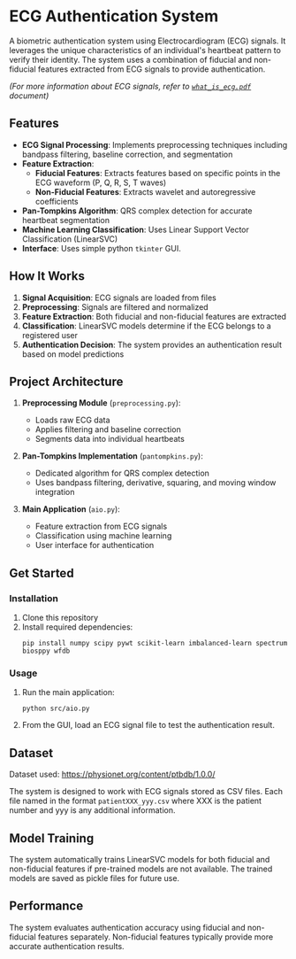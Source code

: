 
# ECG Authentication System

A biometric authentication system using Electrocardiogram (ECG) signals. It leverages the unique characteristics of an individual's heartbeat pattern to verify their identity. The system uses a combination of fiducial and non-fiducial features extracted from ECG signals to provide authentication.

*(For more information about ECG signals, refer to [`what_is_ecg.pdf`](https://github.com/RealityMoez/ecg_auth/blob/main/what_is_ecg.pdf) document)*

## Features

- **ECG Signal Processing**: Implements preprocessing techniques including bandpass filtering, baseline correction, and segmentation
- **Feature Extraction**:
  - **Fiducial Features**: Extracts features based on specific points in the ECG waveform (P, Q, R, S, T waves)
  - **Non-Fiducial Features**: Extracts wavelet and autoregressive coefficients
- **Pan-Tompkins Algorithm**: QRS complex detection for accurate heartbeat segmentation
- **Machine Learning Classification**: Uses Linear Support Vector Classification (LinearSVC)
- **Interface**: Uses simple python `tkinter` GUI. 

## How It Works

1. **Signal Acquisition**: ECG signals are loaded from files
2. **Preprocessing**: Signals are filtered and normalized
3. **Feature Extraction**: Both fiducial and non-fiducial features are extracted
4. **Classification**: LinearSVC models determine if the ECG belongs to a registered user
5. **Authentication Decision**: The system provides an authentication result based on model predictions

## Project Architecture

1. **Preprocessing Module** (`preprocessing.py`): 
   - Loads raw ECG data
   - Applies filtering and baseline correction
   - Segments data into individual heartbeats

2. **Pan-Tompkins Implementation** (`pantompkins.py`):
   - Dedicated algorithm for QRS complex detection
   - Uses bandpass filtering, derivative, squaring, and moving window integration

3. **Main Application** (`aio.py`):
   - Feature extraction from ECG signals
   - Classification using machine learning
   - User interface for authentication

## Get Started

### Installation

1. Clone this repository
2. Install required dependencies:
   ```
   pip install numpy scipy pywt scikit-learn imbalanced-learn spectrum biosppy wfdb
   ```

### Usage

1. Run the main application:
   ```
   python src/aio.py
   ```
2. From the GUI, load an ECG signal file to test the authentication result.

## Dataset

Dataset used: https://physionet.org/content/ptbdb/1.0.0/ 

The system is designed to work with ECG signals stored as CSV files. Each file named in the format `patientXXX_yyy.csv` where XXX is the patient number and yyy is any additional information.

## Model Training

The system automatically trains LinearSVC models for both fiducial and non-fiducial features if pre-trained models are not available. The trained models are saved as pickle files for future use.

## Performance

The system evaluates authentication accuracy using fiducial and non-fiducial features separately. Non-fiducial features typically provide more accurate authentication results.
